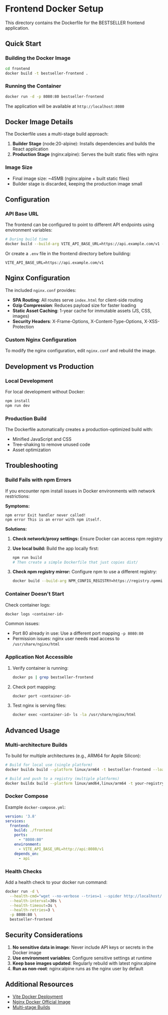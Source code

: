 # Frontend Docker Setup

This directory contains the Dockerfile for the BESTSELLER frontend application.

## Quick Start

### Building the Docker Image

```bash
cd frontend
docker build -t bestseller-frontend .
```

### Running the Container

```bash
docker run -d -p 8080:80 bestseller-frontend
```

The application will be available at `http://localhost:8080`

## Docker Image Details

The Dockerfile uses a multi-stage build approach:

1. **Builder Stage** (node:20-alpine): Installs dependencies and builds the React application
2. **Production Stage** (nginx:alpine): Serves the built static files with nginx

### Image Size

- Final image size: ~45MB (nginx:alpine + built static files)
- Builder stage is discarded, keeping the production image small

## Configuration

### API Base URL

The frontend can be configured to point to different API endpoints using environment variables:

```bash
# During build time
docker build --build-arg VITE_API_BASE_URL=https://api.example.com/v1 -t bestseller-frontend .
```

Or create a `.env` file in the frontend directory before building:

```env
VITE_API_BASE_URL=https://api.example.com/v1
```

## Nginx Configuration

The included `nginx.conf` provides:

- **SPA Routing**: All routes serve `index.html` for client-side routing
- **Gzip Compression**: Reduces payload size for faster loading
- **Static Asset Caching**: 1-year cache for immutable assets (JS, CSS, images)
- **Security Headers**: X-Frame-Options, X-Content-Type-Options, X-XSS-Protection

### Custom Nginx Configuration

To modify the nginx configuration, edit `nginx.conf` and rebuild the image.

## Development vs Production

### Local Development

For local development without Docker:

```bash
npm install
npm run dev
```

### Production Build

The Dockerfile automatically creates a production-optimized build with:
- Minified JavaScript and CSS
- Tree-shaking to remove unused code
- Asset optimization

## Troubleshooting

### Build Fails with npm Errors

If you encounter npm install issues in Docker environments with network restrictions:

**Symptoms:**
```
npm error Exit handler never called!
npm error This is an error with npm itself.
```

**Solutions:**

1. **Check network/proxy settings:** Ensure Docker can access npm registry
2. **Use local build:** Build the app locally first:
   ```bash
   npm run build
   # Then create a simple Dockerfile that just copies dist/
   ```

3. **Check npm registry mirror:** Configure npm to use a different registry:
   ```bash
   docker build --build-arg NPM_CONFIG_REGISTRY=https://registry.npmmirror.com -t bestseller-frontend .
   ```

### Container Doesn't Start

Check container logs:
```bash
docker logs <container-id>
```

Common issues:
- Port 80 already in use: Use a different port mapping `-p 8080:80`
- Permission issues: nginx user needs read access to `/usr/share/nginx/html`

### Application Not Accessible

1. Verify container is running:
   ```bash
   docker ps | grep bestseller-frontend
   ```

2. Check port mapping:
   ```bash
   docker port <container-id>
   ```

3. Test nginx is serving files:
   ```bash
   docker exec <container-id> ls -la /usr/share/nginx/html
   ```

## Advanced Usage

### Multi-architecture Builds

To build for multiple architectures (e.g., ARM64 for Apple Silicon):

```bash
# Build for local use (single platform)
docker buildx build --platform linux/arm64 -t bestseller-frontend --load .

# Build and push to a registry (multiple platforms)
docker buildx build --platform linux/amd64,linux/arm64 -t your-registry/bestseller-frontend --push .
```

### Docker Compose

Example `docker-compose.yml`:

```yaml
version: '3.8'
services:
  frontend:
    build: ./frontend
    ports:
      - "8080:80"
    environment:
      - VITE_API_BASE_URL=http://api:8080/v1
    depends_on:
      - api
```

### Health Checks

Add a health check to your docker run command:

```bash
docker run -d \
  --health-cmd="wget --no-verbose --tries=1 --spider http://localhost/ || exit 1" \
  --health-interval=30s \
  --health-timeout=3s \
  --health-retries=3 \
  -p 8080:80 \
  bestseller-frontend
```

## Security Considerations

1. **No sensitive data in image**: Never include API keys or secrets in the Docker image
2. **Use environment variables**: Configure sensitive settings at runtime
3. **Keep base images updated**: Regularly rebuild with latest nginx:alpine
4. **Run as non-root**: nginx:alpine runs as the nginx user by default

## Additional Resources

- [Vite Docker Deployment](https://vitejs.dev/guide/static-deploy.html)
- [Nginx Docker Official Image](https://hub.docker.com/_/nginx)
- [Multi-stage Builds](https://docs.docker.com/build/building/multi-stage/)
